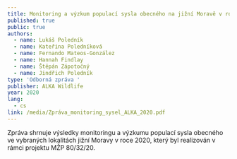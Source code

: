 ```yaml
---
title: Monitoring a výzkum populací sysla obecného na jižní Moravě v roce 2020
published: true
public: true
authors:
  - name: Lukáš Poledník
  - name: Kateřina Poledníková
  - name: Fernando Mateos-González
  - name: Hannah Findlay
  - name: Štěpán Zápotočný
  - name: Jindřich Poledník
type: 'Odborná zpráva '
publisher: ALKA Wildlife
year: 2020
lang:
  - cs
link: /media/Zpráva_monitoring_sysel_ALKA_2020.pdf
---
```

Zpráva shrnuje výsledky monitoringu a výzkumu populací sysla obecného ve vybraných lokalitách jižní Moravy v roce 2020, který byl realizován v rámci projektu MŽP 80/32/20.
